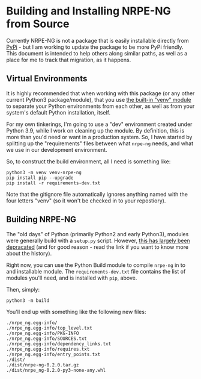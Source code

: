 # Building and Installing NRPE-NG from Source

Currently NRPE-NG is not a package that is easily installable directly
from [PyPi](https://pypi.org/) - but I am working to update the package
to be more PyPi friendly. This document is intended to help others along
similar paths, as well as a place for me to track that migration, as it
happens.

##  Virtual Environments

It is highly recommended that when working with this package (or any
other current Python3 package/module), that you use [the built-in "venv"
module](https://docs.python.org/3/library/venv.html) to separate your
Python environments from each other, as well as from your system's
default Python installation, itself.

For my own tinkerings, I'm going to use a "dev" environment created
under Python 3.9, while I work on cleaning up the module. By definition,
this is more than you'd need or want in a production system. So, I have
started by splitting up the "requirements" files between what `nrpe-ng`
needs, and what we use in our development environment.

So, to construct the build environment, all I need is something like:

```
python3 -m venv venv-nrpe-ng
pip install pip --upgrade
pip install -r requirements-dev.txt
```

Note that the gitignore file automatically ignores anything named with
the four letters "venv" (so it won't be checked in to your repostiory).

## Building NRPE-NG

The "old days" of Python (primarily Python2 and early Python3), modules
were generally build with a `setup.py` script. However, [this has largely been
depracated](https://blog.ganssle.io/articles/2021/10/setup-py-deprecated.html)
(and for good reason - read the link if you want to know more about the
history).

Right now, you can use the Python Build module to compile `nrpe-ng` in
to and installable module. The `requirements-dev.txt` file contains the
list of modules you'll need, and is installed with `pip`, above.

Then, simply:

```
python3 -m build 
```

You'll end up with something like the following new files:

```
./nrpe_ng.egg-info/
./nrpe_ng.egg-info/top_level.txt
./nrpe_ng.egg-info/PKG-INFO
./nrpe_ng.egg-info/SOURCES.txt
./nrpe_ng.egg-info/dependency_links.txt
./nrpe_ng.egg-info/requires.txt
./nrpe_ng.egg-info/entry_points.txt
./dist/
./dist/nrpe-ng-0.2.0.tar.gz
./dist/nrpe_ng-0.2.0-py3-none-any.whl
```


